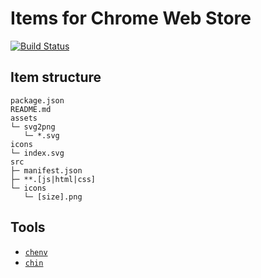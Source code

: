 # Items for Chrome Web Store

[![Build Status](https://img.shields.io/travis/kthjm/cws-items.svg?longCache=true&style=flat-square)](https://travis-ci.org/kthjm/cws-items)
<!-- [![Coverage Status](https://img.shields.io/codecov/c/github/kthjm/cws-items.svg?longCache=true&style=flat-square)](https://codecov.io/github/kthjm/cws-items) -->

## Item structure

    package.json
    README.md
    assets
    └─ svg2png
       └─ *.svg
    icons
    └─ index.svg
    src
    ├─ manifest.json
    ├─ **.[js|html|css]
    └─ icons
       └─ [size].png


## Tools
- [`chenv`](https://github.com/kthjm/chenv)
- [`chin`](https://github.com/chinjs/chin)